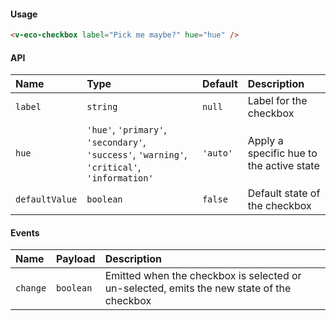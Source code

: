#### Usage

```html
<v-eco-checkbox label="Pick me maybe?" hue="hue" />
```

#### API

| Name           | Type                                                                                         | Default  | Description                              |
| :------------- | :------------------------------------------------------------------------------------------- | :------- | :--------------------------------------- |
| `label`        | `string`                                                                                     | `null`   | Label for the checkbox                   |
| `hue`          | `'hue'`, `'primary'`, `'secondary'`, `'success'`, `'warning'`, `'critical'`, `'information'` | `'auto'` | Apply a specific hue to the active state |
| `defaultValue` | `boolean`                                                                                    | `false`  | Default state of the checkbox            |

#### Events

| Name     | Payload   | Description                                                                               |
| :------- | :-------- | :---------------------------------------------------------------------------------------- |
| `change` | `boolean` | Emitted when the checkbox is selected or un-selected, emits the new state of the checkbox |
